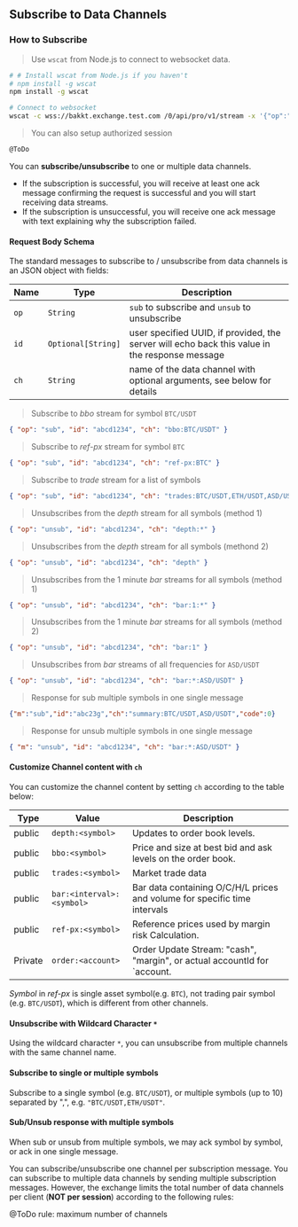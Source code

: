 ## Subscribe to Data Channels

### How to Subscribe

> Use `wscat` from Node.js to connect to websocket data.

```bash
# # Install wscat from Node.js if you haven't
# npm install -g wscat  
npm install -g wscat

# Connect to websocket
wscat -c wss://bakkt.exchange.test.com /0/api/pro/v1/stream -x '{"op":"sub", "ch": "depth:ASD/USDT"}'
```

> You can also setup authorized session

```bash
@ToDo
```

You can **subscribe/unsubscribe** to one or multiple data channels.

* If the subscription is successful, you will receive at least one ack message confirming the request is successful and you will start receiving data streams. 
* If the subscription is unsuccessful, you will receive one ack message with text explaining why the subscription failed. 

#### Request Body Schema 

The standard messages to subscribe to / unsubscribe from data channels is an JSON object with fields:

 Name  | Type               | Description                                                                                    
-------| ------------------ | ---------------------------------------------------------------------------------------------- 
 `op`  | `String`           | `sub` to subscribe and `unsub` to unsubscribe
 `id`  | `Optional[String]` | user specified UUID, if provided, the server will echo back this value in the response message 
 `ch`  | `String`           | name of the data channel with optional arguments, see below for details                        


> Subscribe to *bbo* stream for symbol `BTC/USDT`

```json
{ "op": "sub", "id": "abcd1234", "ch": "bbo:BTC/USDT" }
```

> Subscribe to *ref-px* stream for symbol `BTC`

```json
{ "op": "sub", "id": "abcd1234", "ch": "ref-px:BTC" }
```

> Subscribe to *trade* stream for a list of symbols

```json
{ "op": "sub", "id": "abcd1234", "ch": "trades:BTC/USDT,ETH/USDT,ASD/USDT" }
```

> Unsubscribes from the *depth* stream for all symbols (method 1)

```json
{ "op": "unsub", "id": "abcd1234", "ch": "depth:*" }
```

> Unsubscribes from the *depth* stream for all symbols (methond 2)

```json
{ "op": "unsub", "id": "abcd1234", "ch": "depth" }
```

> Unsubscribes from the 1 minute *bar* streams for all symbols (method 1)

```json
{ "op": "unsub", "id": "abcd1234", "ch": "bar:1:*" }
```

> Unsubscribes from the 1 minute *bar* streams for all symbols (method 2)

```json
{ "op": "unsub", "id": "abcd1234", "ch": "bar:1" }
```

> Unsubscribes from *bar* streams of all frequencies for `ASD/USDT`

```json
{ "op": "unsub", "id": "abcd1234", "ch": "bar:*:ASD/USDT" }
```

> Response for sub multiple symbols in one single message

```json
{"m":"sub","id":"abc23g","ch":"summary:BTC/USDT,ASD/USDT","code":0}
```

> Response for unsub multiple symbols in one single message

```json
{ "m": "unsub", "id": "abcd1234", "ch": "bar:*:ASD/USDT" }
```

#### Customize Channel content with `ch`

You can customize the channel content by setting `ch` according to the table below:

 Type    | Value                        | Description                                      
-------- | ---------------------------- | ------------------------------------------------ 
 public  | `depth:<symbol>`             | Updates to order book levels. 
 public  | `bbo:<symbol>`               | Price and size at best bid and ask levels on the order book.
 public  | `trades:<symbol>`            | Market trade data 
 public  | `bar:<interval>:<symbol>`    | Bar data containing O/C/H/L prices and volume for specific time intervals
 public  | `ref-px:<symbol>`            | Reference prices used by margin risk Calculation. 
 Private | `order:<account>`            | Order Update Stream: "cash", "margin", or actual accountId for `account.                              

 *Symbol* in *ref-px* is single asset symbol(e.g. `BTC`), not trading pair symbol (e.g. `BTC/USDT`), which is different from other channels.

 #### Unsubscribe with Wildcard Character `*`

Using the wildcard character `*`, you can unsubscribe from multiple channels with the same channel name.
 
#### Subscribe to single or multiple symbols

Subscribe to a single symbol (e.g. `BTC/USDT`), or multiple symbols (up to 10) separated by ",", e.g. `"BTC/USDT,ETH/USDT"`.

#### Sub/Unsub response with multiple symbols

When sub or unsub from multiple symbols, we may ack symbol by symbol, or ack in one single message.

You can subscribe/unsubscribe one channel per subscription message. You can subscribe to multiple data channels by sending multiple 
subscription messages. However, the exchange limits the total number of data channels per client (**NOT per session**) according to 
the following rules:

@ToDo rule: maximum number of channels 


